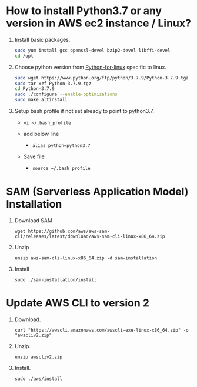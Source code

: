 # How to install Python3.7 or any version in AWS ec2 instance / Linux?
1. Install basic packages.
    ```sh
    sudo yum install gcc openssl-devel bzip2-devel libffi-devel
    cd /opt
    ```

2. Choose python version from [Python-for-linux](https://www.python.org/downloads/source/) specific to linux.
    ```sh
    sudo wget https://www.python.org/ftp/python/3.7.9/Python-3.7.9.tgz
    sudo tar xzf Python-3.7.9.tgz
    cd Python-3.7.9
    sudo ./configure --enable-optimizations
    sudo make altinstall
    ```
3. Setup bash profile if not set already to point to python3.7.
    * `vi ~/.bash_profile`

    * add below line

        * `alias python=python3.7`

    * Save file

        * `source ~/.bash_profile`


# SAM (Serverless Application Model) Installation
1. Download SAM
    
    `wget https://github.com/aws/aws-sam-cli/releases/latest/download/aws-sam-cli-linux-x86_64.zip`

2. Unzip

    `unzip aws-sam-cli-linux-x86_64.zip -d sam-installation`

3. Install

    `sudo ./sam-installation/install`


# Update AWS CLI to version 2
1. Download.

    `curl "https://awscli.amazonaws.com/awscli-exe-linux-x86_64.zip" -o "awscliv2.zip"`

2. Unzip.

    `unzip awscliv2.zip`

3. Install.

    `sudo ./aws/install`    


